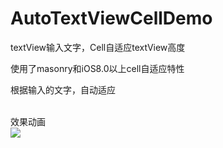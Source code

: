 # AutoTextViewCellDemo
textView输入文字，Cell自适应textView高度

使用了masonry和iOS8.0以上cell自适应特性

根据输入的文字，自动适应

<br>效果动画<br>
![](https://github.com/luckyxiangfeng/AutoTextViewCellDemo/blob/master/shili.png?raw=true)
